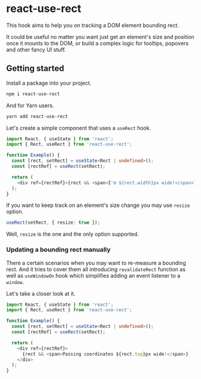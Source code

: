 # react-use-rect

This hook aims to help you on tracking a DOM element bounding rect.

It could be useful no matter you want just get an element's size and position once it mounts to the DOM, or build a complex logic for tooltips, popovers and other fancy UI stuff.

## Getting started

Install a package into your project.

```bash
npm i react-use-rect
```

And for Yarn users.

```bash
yarn add react-use-rect
```

Let's create a simple component that uses a `useRect` hook.

```typescript
import React, { useState } from 'react';
import { Rect, useRect } from 'react-use-rect';

function Example() {
  const [rect, setRect] = useState<Rect | undefined>();
  const [rectRef] = useRect(setRect);

  return (
    <div ref={rectRef}>{rect && <span>I'm ${rect.width}px wide!</span>}</div>
  );
}
```

If you want to keep track on an element's size change you may use `resize` option.

```typescript
useRect(setRect, { resize: true });
```

Well, `resize` is the one and the only option supported.

### Updating a bounding rect manually

There a certain scenarios when you may want to re-measure a bounding rect. And it tries to cover them all introducing `revalidateRect` function as well as `useWindowOn` hook which simplifies adding an event listener to a `window`.

Let's take a closer look at it.

```typescript
import React, { useState } from 'react';
import { Rect, useRect } from 'react-use-rect';

function Example() {
  const [rect, setRect] = useState<Rect | undefined>();
  const [rectRef] = useRect(setRect);

  return (
    <div ref={rectRef}>
      {rect && <span>Passing coordinates ${rect.top}px wide!</span>}
    </div>
  );
}
```
